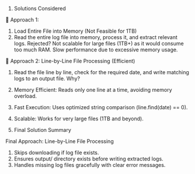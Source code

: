 1. Solutions Considered

🔹 Approach 1: 
1. Load Entire File into Memory (Not Feasible for 1TB)
2. Read the entire log file into memory, process it, and extract relevant logs.
Rejected?
Not scalable for large files (1TB+) as it would consume too much RAM.
Slow performance due to excessive memory usage.

🔹 Approach 2: Line-by-Line File Processing (Efficient)
1. Read the file line by line, check for the required date, and write matching logs to an output file.
Why?
1. Memory Efficient: Reads only one line at a time, avoiding memory overload.
2. Fast Execution: Uses optimized string comparison (line.find(date) == 0).
3. Scalable: Works for very large files (1TB and beyond).



2. Final Solution Summary

Final Approach: Line-by-Line File Processing
1. Skips downloading if log file exists.
2. Ensures output/ directory exists before writing extracted logs.
3. Handles missing log files gracefully with clear error messages.

